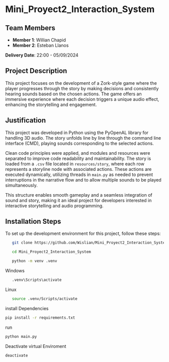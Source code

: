 # Mini_Proyect2_Interaction_System

## Team Members

- **Member 1**: Willian Chapid 
- **Member 2**: Esteban Llanos

**Delivery Date**: 22:00 - 05/09/2024

## Project Description

This project focuses on the development of a Zork-style game where the player progresses through the story by making decisions and consistently hearing sounds based on the chosen actions. The game offers an immersive experience where each decision triggers a unique audio effect, enhancing the storytelling and engagement.

## Justification

This project was developed in Python using the PyOpenAL library for handling 3D audio. The story unfolds line by line through the command line interface (CMD), playing sounds corresponding to the selected actions. 

Clean code principles were applied, and modules and resources were separated to improve code readability and maintainability. The story is loaded from a `.csv` file located in `resources/story`, where each row represents a storyline node with associated actions. These actions are executed dynamically, utilizing threads in `main.py` as needed to prevent interruptions in the narrative flow and to allow multiple sounds to be played simultaneously.

This structure enables smooth gameplay and a seamless integration of sound and story, making it an ideal project for developers interested in interactive storytelling and audio programming.

## Installation Steps

To set up the development environment for this project, follow these steps:
```bash
   git clone https://github.com/Wislian/Mini_Proyect2_Interaction_System.git

   cd Mini_Proyect2_Interaction_System

   python -m venv .venv
```

Windows
```bash
   .venv\Scripts\activate
```
Linux
```bash
   source .venv/Scripts/activate
```
install Dependencies
```bash
pip install -r requirements.txt
```
run
```bash
python main.py
```
Deactivate virtual Enviroment
```bash
deactivate
```